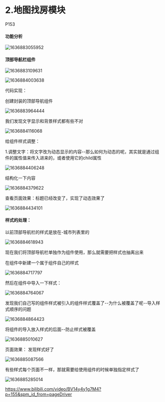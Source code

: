 # 2.地图找房模块

P153

#### 功能分析

![1636883055952](../../../.vuepress/public/images/1636883055952.png)



#### 顶部导航栏组件

![1636883109631](../../../.vuepress/public/images/1636883109631.png)



![1636884003638](../../../.vuepress/public/images/1636884003638.png)

代码实现：

创建封装的顶部导航组件

![1636883964444](../../../.vuepress/public/images/1636883964444.png)



我们发现文字显示和背景样式都有些不对

![1636884116068](../../../.vuepress/public/images/1636884116068.png)



给组件样式调整：

​	1.调整文字：将文字改为动态显示的内容--那么如何为动态的呢，其实就是通过组件的属性值来传入进来的，或者使用它的child属性



![1636884406248](../../../.vuepress/public/images/1636884406248.png)





结构化一下内容

![1636884379622](../../../.vuepress/public/images/1636884379622.png)





查看页面效果：标题已经改变了，实现了动态效果了

![1636884434101](../../../.vuepress/public/images/1636884434101.png)







#### 样式的处理：

以前顶部导航栏的样式是放在-城市列表里的

![1636884618943](../../../.vuepress/public/images/1636884618943.png)





现在我们将顶部导航栏单独作为组件使用，那么就需要把样式也抽离出来

在组件中新建一个属于组件自己的样式

![1636884717797](../../../.vuepress/public/images/1636884717797.png)



然后在组件中导入一下样式：

![1636884764067](../../../.vuepress/public/images/1636884764067.png)





发现我们自己写的组件样式被引入的组件样式覆盖了--为什么被覆盖了呢--导入样式顺序的问题

![1636884864423](../../../.vuepress/public/images/1636884864423.png)



将组件的导入放入样式的后面--防止样式被覆盖

![1636885010627](../../../.vuepress/public/images/1636885010627.png)



页面效果： 发现样式好了

![1636885087566](../../../.vuepress/public/images/1636885087566.png)



有些样式每个页面不一样，那就需要给使用组件的时候单独指定样式了

![1636885285014](../../../.vuepress/public/images/1636885285014.png)



https://www.bilibili.com/video/BV14y4y1g7M4?p=155&spm_id_from=pageDriver

































